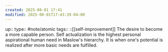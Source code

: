 ```yaml
---
created: 2025-08-01 17:41
modified: 2025-08-01T17:43:39-04:00
---
```

up::
type:: #note/atomic
tags:: ::[[self-improvement]]
The desire to become a more capable person. Self actualization is the highest personal aspirational human need in  Maslow's hierarchy.
It is when one's potential is realized after more basic needs are fulfilled.
